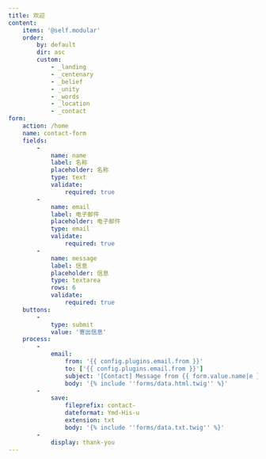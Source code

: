 ```yaml
---
title: 欢迎
content:
    items: '@self.modular'
    order:
        by: default
        dir: asc
        custom:
            - _landing
            - _centenary
            - _belief
            - _unity
            - _words
            - _location
            - _contact
form:
    action: /home
    name: contact-form
    fields:
        -
            name: name
            label: 名称
            placeholder: 名称
            type: text
            validate:
                required: true
        -
            name: email
            label: 电子邮件
            placeholder: 电子邮件
            type: email
            validate:
                required: true
        -
            name: message
            label: 信息
            placeholder: 信息
            type: textarea
            rows: 6
            validate:
                required: true
    buttons:
        -
            type: submit
            value: '寄出信息'
    process:
        -
            email:
                from: '{{ config.plugins.email.from }}'
                to: ['{{ config.plugins.email.from }}']
                subject: '[Contact] Message from {{ form.value.name|e }}'
                body: '{% include ''forms/data.html.twig'' %}'
        -
            save:
                fileprefix: contact-
                dateformat: Ymd-His-u
                extension: txt
                body: '{% include ''forms/data.txt.twig'' %}'
        -
            display: thank-you
---
```

